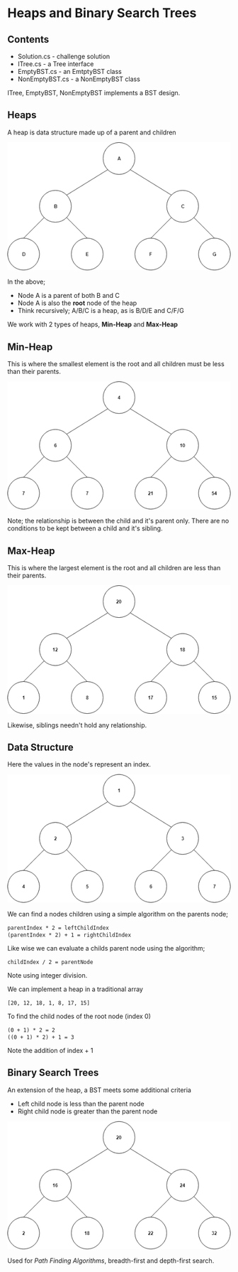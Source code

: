 ﻿# Heaps and Binary Search Trees

## Contents
 * Solution.cs - challenge solution
 * ITree.cs - a Tree interface
 * EmptyBST.cs - an EmtptyBST class
 * NonEmptyBST.cs - a NonEmptyBST class

ITree, EmptyBST, NonEmptyBST implements a BST design.

## Heaps

A heap is data structure made up of a parent and children

![image01.png](.\Assets\image01.png)

In the above; 
 - Node A is a parent of both B and C
 - Node A is also the **root** node of the heap
 - Think recursively; A/B/C is a heap, as is B/D/E and C/F/G

We work with 2 types of heaps, **Min-Heap** and **Max-Heap**

## Min-Heap

This is where the smallest element is the root and all children must be less than their parents.

![image02.png](.\Assets\image02.png)

Note; the relationship is between the child and it's parent only.
There are no conditions to be kept between a child and it's sibling.

## Max-Heap

This is where the largest element is the root and all children are less than their parents.

![image03.png](.\Assets\image03.png)

Likewise, siblings needn't hold any relationship.

## Data Structure

Here the values in the node's represent an index.

![image04.png](.\Assets\image04.png)

We can find a nodes children using a simple algorithm on the parents node;

```
parentIndex * 2 = leftChildIndex
(parentIndex * 2) + 1 = rightChildIndex
```

Like wise we can evaluate a childs parent node using the algorithm;

```
childIndex / 2 = parentNode
```
Note using integer division.

We can implement a heap in a traditional array

```
[20, 12, 18, 1, 8, 17, 15]
```

To find the child nodes of the root node (index 0)

```
(0 + 1) * 2 = 2
((0 + 1) * 2) + 1 = 3
```
Note the addition of index + 1

## Binary Search Trees

An extension of the heap, a BST meets some additional criteria
 - Left child node is less than the parent node
 - Right child node is greater than the parent node

![image05.png](.\Assets\image05.png)

Used for *Path Finding Algorithms*, breadth-first and depth-first search.